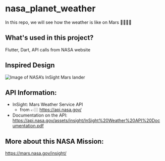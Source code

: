 # nasa_planet_weather
In this repo, we will see how the weather is like on Mars 🚀👩🏼‍🚀


## What's used in this project?
Flutter, Dart, API calls from NASA website

## Inspired Design
![Image of NASA’s InSight Mars lander](https://api.nasa.gov/assets/img/general/insight_photo.png)

## API Information:
- InSight: Mars Weather Service API
  - from 👉🏼 https://api.nasa.gov/
- Documentation on the API: https://api.nasa.gov/assets/insight/InSight%20Weather%20API%20Documentation.pdf

## More about this NASA Mission:
https://mars.nasa.gov/insight/
